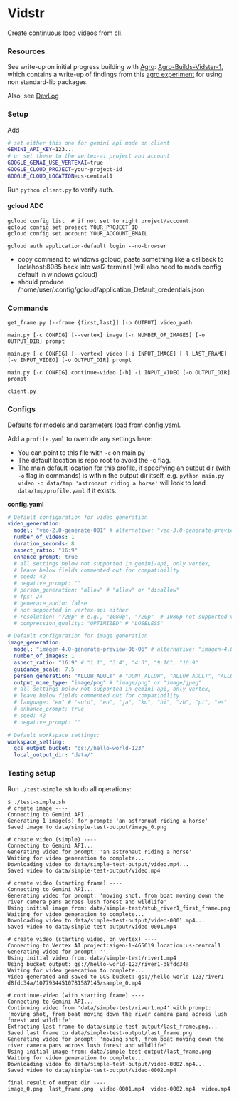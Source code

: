 # Vidstr

Create continuous loop videos from cli.

### Resources
See write-up on initial progress building with [Agro](https://github.com/sutt/agro): [Agro-Builds-Vidster-1](https://github.com/sutt/agro/blob/master/docs/case-studies/aba-vidster-1.md), which contains a write-up of findings from this [agro experiment](https://github.com/sutt/demo-agro-ext-lib) for using non standard-lib packages.

Also, see [DevLog](./docs/dev-log-v1.md)

### Setup

Add 

```bash
# set either this one for gemini api mode on client
GEMINI_API_KEY=123...
# or set these to the vertex-ai project and account
GOOGLE_GENAI_USE_VERTEXAI=true
GOOGLE_CLOUD_PROJECT=your-project-id
GOOGLE_CLOUD_LOCATION=us-central1
```
Run `python client.py` to verify auth.

#### gcloud ADC

```
gcloud config list  # if not set to right project/account
gcloud config set project YOUR_PROJECT_ID
gcloud config set account YOUR_ACCOUNT_EMAIL

gcloud auth application-default login --no-browser
```
- copy command to windows gcloud, paste something like a callback to loclahost:8085 back into wsl2 terminal (will also need to mods config default in windows gcloud)
- should produce /home/user/.config/gcloud/application_Default_credentials.json

### Commands

```
get_frame.py [--frame {first,last}] [-o OUTPUT] video_path

main.py [-c CONFIG] [--vertex] image [-n NUMBER_OF_IMAGES] [-o OUTPUT_DIR] prompt

main.py [-c CONFIG] [--vertex] video [-i INPUT_IMAGE] [-l LAST_FRAME] [-v INPUT_VIDEO] [-o OUTPUT_DIR] prompt

main.py [-c CONFIG] continue-video [-h] -i INPUT_VIDEO [-o OUTPUT_DIR] prompt

client.py
```

### Configs

Defaults for models and parameters load from [config.yaml](./config.yaml).

Add a `profile.yaml` to override any settings here:
- You can point to this file with `-c` on main.py
- The default location is repo root to avoid the -c flag.
- The main default location for this profile, if specifying an output dir (with `-o` flag in commands) is within the output dir itself, e.g. `python main.py video -o data/tmp 'astronaut riding a horse'` will look to load `data/tmp/profile.yaml` if it exists.

**config.yaml**
```yaml
# Default configuration for video generation
video_generation:
  model: "veo-2.0-generate-001" # alternative: "veo-3.0-generate-preview"
  number_of_videos: 1
  duration_seconds: 8
  aspect_ratio: "16:9"
  enhance_prompt: true
  # all settings below not supported in gemini-api, only vertex, 
  # leave below fields commented out for compatibility
  # seed: 42
  # negative_prompt: ""
  # person_generation: "allow" # "allow" or "disallow"
  # fps: 24
  # generate_audio: false
  # not supported in vertex-api either
  # resolution: "720p" # e.g., "1080p", "720p"  # 1080p not supported veo-2
  # compression_quality: "OPTIMIZED" # "LOSELESS"

# Default configuration for image generation
image_generation:
  model: "imagen-4.0-generate-preview-06-06" # alternative: "imagen-4.0-ultra-generate-preview-06-06"
  number_of_images: 1
  aspect_ratio: "16:9" # "1:1", "3:4", "4:3", "9:16", "16:9"
  guidance_scale: 7.5
  person_generation: "ALLOW_ADULT" # "DONT_ALLOW", "ALLOW_ADULT", "ALLOW_ALL"
  output_mime_type: "image/png" # "image/png" or "image/jpeg"
  # all settings below not supported in gemini-api, only vertex, 
  # leave below fields commented out for compatibility
  # language: "en" # "auto", "en", "ja", "ko", "hi", "zh", "pt", "es"
  # enhance_prompt: true
  # seed: 42
  # negative_prompt: ""

# Default workspace settings:
workspace_setting:
  gcs_output_bucket: "gs://hello-world-123"
  local_output_dir: "data/"

```

### Testing setup

Run `./test-simple.sh` to do all operations:

```
$ ./test-simple.sh 
# create image ----
Connecting to Gemini API...
Generating 1 image(s) for prompt: 'an astronuat riding a horse'
Saved image to data/simple-test-output/image_0.png

# create video (simple) ----
Connecting to Gemini API...
Generating video for prompt: 'an astronaut riding a horse'
Waiting for video generation to complete...
Downloading video to data/simple-test-output/video.mp4...
Saved video to data/simple-test-output/video.mp4

# create video (starting frame) ----
Connecting to Gemini API...
Generating video for prompt: 'moving shot, from boat moving down the river camera pans across lush forest and wildlife'
Using initial image from: data/simple-test/stub_river1_first_frame.png
Waiting for video generation to complete...
Downloading video to data/simple-test-output/video-0001.mp4...
Saved video to data/simple-test-output/video-0001.mp4

# create video (starting video, on vertex) ----
Connecting to Vertex AI project:aigen-1-465619 location:us-central1
Generating video for prompt: ''
Using initial video from: data/simple-test/river1.mp4
Using bucket output: gs://hello-world-123/river1-d8fdc34a
Waiting for video generation to complete...
Video generated and saved to GCS bucket: gs://hello-world-123/river1-d8fdc34a/10779344510781587145/sample_0.mp4

# continue-video (with starting frame) ----
Connecting to Gemini API...
Continuing video from 'data/simple-test/river1.mp4' with prompt: 'moving shot, from boat moving down the river camera pans across lush forest and wildlife'
Extracting last frame to data/simple-test-output/last_frame.png...
Saved last frame to data/simple-test-output/last_frame.png
Generating video for prompt: 'moving shot, from boat moving down the river camera pans across lush forest and wildlife'
Using initial image from: data/simple-test-output/last_frame.png
Waiting for video generation to complete...
Downloading video to data/simple-test-output/video-0002.mp4...
Saved video to data/simple-test-output/video-0002.mp4

final result of output dir ----
image_0.png  last_frame.png  video-0001.mp4  video-0002.mp4  video.mp4
```